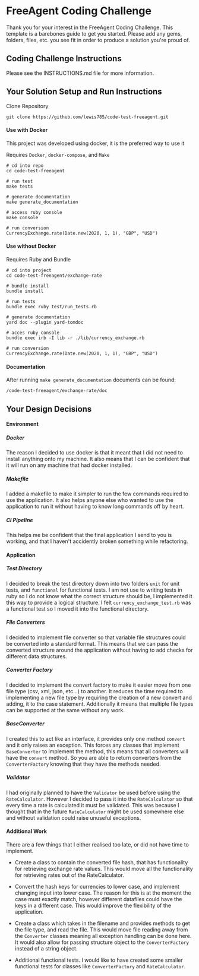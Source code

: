 # FreeAgent Coding Challenge

Thank you for your interest in the FreeAgent Coding Challenge.  This template is a barebones guide to get you started.  Please add any gems, folders, files, etc. you see fit in order to produce a solution you're proud of.

## Coding Challenge Instructions

Please see the INSTRUCTIONS.md file for more information.

## Your Solution Setup and Run Instructions
Clone Repository
```console
git clone https://github.com/lewis785/code-test-freeagent.git
``` 

#### Use with Docker
This project was developed using docker, it is the preferred way to use it

Requires `Docker`, `docker-compose`, and `Make` 

```console
# cd into repo
cd code-test-freeagent

# run test
make tests

# generate documentation
make generate_documentation

# access ruby console
make console

# run conversion
CurrencyExchange.rate(Date.new(2020, 1, 1), "GBP", "USD")
```

#### Use without Docker
Requires Ruby and Bundle

```console
# cd into project
cd code-test-freeagent/exchange-rate

# bundle install
bundle install

# run tests
bundle exec ruby test/run_tests.rb

# generate documentation
yard doc --plugin yard-tomdoc

# acces ruby console
bundle exec irb -I lib -r ./lib/currency_exchange.rb

# run conversion
CurrencyExchange.rate(Date.new(2020, 1, 1), "GBP", "USD")
```

#### Documentation
After running `make generate_documentation` documents can be found:
```console
/code-test-freeagent/exchange-rate/doc
```

## Your Design Decisions

#### Environment
##### Docker
The reason I decided to use docker is that it meant that I did not need to install anything onto my machine.
It also means that I can be confident that it will run on any machine that had docker installed.

##### Makefile
I added a makefile to make it simpler to run the few commands required to use the application. It also helps anyone else
who wanted to use the application to run it without having to know long commands off by heart.

##### CI Pipeline
This helps me be confident that the final application I send to you is working, and that I haven't accidently
broken something while refactoring.

#### Application
##### Test Directory
I decided to break the test directory down into two folders `unit` for unit tests, and `functional` for functional tests.
I am not use to writing tests in ruby so I do not know what the correct structure should be, I implemented it this
way to provide a logical structure. I felt `currency_exchange_test.rb` was a functional test so I moved it into
the functional directory.

##### File Converters
I decided to implement file converter so that variable file structures could be converted into a standard format.
This means that we can pass the converted structure around the application without having to add checks for different
data structures.

##### Converter Factory
I decided to implement the convert factory to make it easier move from one file type (csv, xml, json, etc...) to another.
It reduces the time required to implementing a new file type by requiring the creation of a new convert and adding,
it to the case statement. Additionally it means that multiple file types can be supported at the same without any work.

##### BaseConverter
I created this to act like an interface, it provides only one method `convert` and it only raises an exception.
This forces any classes that implement `BaseConverter` to implement the method, this means that all converters will have
the `convert` method. So you are able to return converters from the `ConverterFactory` knowing that they 
have the methods needed.

##### Validator
I had originally planned to have the `Validator` be used before using the `RateCalculator`. However I decided to pass
it into the `RateCalculator` so that every time a rate is calculated it must be validated. This was because I thought
that in the future `RateCalculator` might be used somewhere else and without validation could raise unuseful exceptions.

#### Additional Work
There are a few things that I either realised too late, or did not have time to implement.

* Create a class to contain the converted file hash, that has functionality for retrieving exchange rate values.
 This would move all the functionality for retrieving rates out of the RateCalculator.
 
* Convert the hash keys for currencies to lower case, and implement changing input into lower case. The reason for this
is at the moment the case must exactly match, however different datafiles could have the keys in a different case.
This would improve the flexibility of the application.

* Create a class which takes in the filename and provides methods to get the file type, and read the file.
This would move file reading away from the `Converter` classes meaning all exception handling can be done here.
It would also allow for passing structure object to the `ConverterFactory` instead of a string object.

* Additional functional tests. I would like to have created some smaller functional tests for classes 
like `ConverterFactory` and `RateCalculator`.
